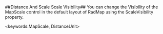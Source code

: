 ##Distance And Scale Scale Visibility##
You can change the Visibility of the MapScale control in the default layout of RadMap using the ScaleVisibility property.

<keywords:MapScale, DistanceUnit>
